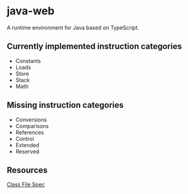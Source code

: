 # java-web

A runtime environment for Java based on TypeScript.

## Currently implemented instruction categories

- Constants
- Loads
- Store
- Stack
- Math

## Missing instruction categories

- Conversions
- Comparisons
- References
- Control
- Extended
- Reserved

## Resources

[Class File Spec](https://docs.oracle.com/javase/specs/jvms/se19/html/jvms-2.html#jvms-2.1)